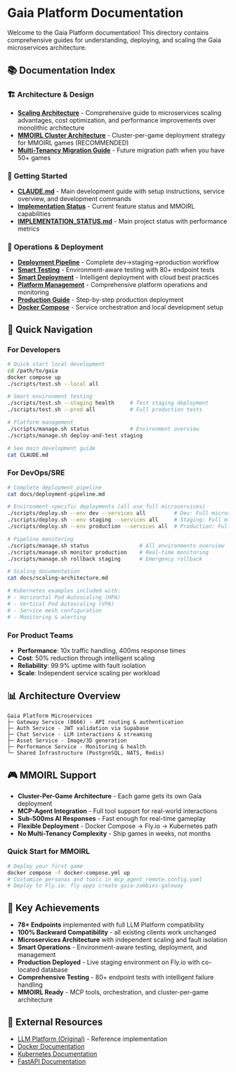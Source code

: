 # Gaia Platform Documentation

Welcome to the Gaia Platform documentation! This directory contains comprehensive guides for understanding, deploying, and scaling the Gaia microservices architecture.

## 📚 Documentation Index

### 🏗️ **Architecture & Design**
- **[Scaling Architecture](scaling-architecture.md)** - Comprehensive guide to microservices scaling advantages, cost optimization, and performance improvements over monolithic architecture
- **[MMOIRL Cluster Architecture](mmoirl-cluster-architecture.md)** - Cluster-per-game deployment strategy for MMOIRL games (RECOMMENDED)
- **[Multi-Tenancy Migration Guide](multitenancy-migration-guide.md)** - Future migration path when you have 50+ games

### 🚀 **Getting Started** 
- **[CLAUDE.md](../CLAUDE.md)** - Main development guide with setup instructions, service overview, and development commands
- **[Implementation Status](implementation-status.md)** - Current feature status and MMOIRL capabilities
- **[IMPLEMENTATION_STATUS.md](../IMPLEMENTATION_STATUS.md)** - Main project status with performance metrics

### 🔧 **Operations & Deployment**
- **[Deployment Pipeline](deployment-pipeline.md)** - Complete dev→staging→production workflow
- **[Smart Testing](../scripts/test.sh)** - Environment-aware testing with 80+ endpoint tests
- **[Smart Deployment](../scripts/deploy.sh)** - Intelligent deployment with cloud best practices
- **[Platform Management](../scripts/manage.sh)** - Comprehensive platform operations and monitoring
- **[Production Guide](production-deployment.md)** - Step-by-step production deployment
- **[Docker Compose](../docker-compose.yml)** - Service orchestration and local development setup

## 🎯 Quick Navigation

### For Developers
```bash
# Quick start local development
cd /path/to/gaia
docker compose up
./scripts/test.sh --local all

# Smart environment testing
./scripts/test.sh --staging health     # Test staging deployment
./scripts/test.sh --prod all           # Full production tests

# Platform management
./scripts/manage.sh status             # Environment overview
./scripts/manage.sh deploy-and-test staging

# See main development guide
cat CLAUDE.md
```

### For DevOps/SRE
```bash
# Complete deployment pipeline
cat docs/deployment-pipeline.md

# Environment-specific deployments (all use full microservices)
./scripts/deploy.sh --env dev --services all         # Dev: Full microservices
./scripts/deploy.sh --env staging --services all     # Staging: Full microservices
./scripts/deploy.sh --env production --services all  # Production: Full microservices

# Pipeline monitoring
./scripts/manage.sh status                # All environments overview
./scripts/manage.sh monitor production    # Real-time monitoring
./scripts/manage.sh rollback staging      # Emergency rollback

# Scaling documentation
cat docs/scaling-architecture.md

# Kubernetes examples included with:
# - Horizontal Pod Autoscaling (HPA)
# - Vertical Pod Autoscaling (VPA)  
# - Service mesh configuration
# - Monitoring & alerting
```

### For Product Teams
- **Performance**: 10x traffic handling, 400ms response times
- **Cost**: 50% reduction through intelligent scaling
- **Reliability**: 99.9% uptime with fault isolation
- **Scale**: Independent service scaling per workload

## 📊 Architecture Overview

```
Gaia Platform Microservices
├─ Gateway Service (8666) - API routing & authentication
├─ Auth Service - JWT validation via Supabase  
├─ Chat Service - LLM interactions & streaming
├─ Asset Service - Image/3D generation
├─ Performance Service - Monitoring & health
└─ Shared Infrastructure (PostgreSQL, NATS, Redis)
```

## 🎮 MMOIRL Support

- **Cluster-Per-Game Architecture** - Each game gets its own Gaia deployment
- **MCP-Agent Integration** - Full tool support for real-world interactions
- **Sub-500ms AI Responses** - Fast enough for real-time gameplay
- **Flexible Deployment** - Docker Compose → Fly.io → Kubernetes path
- **No Multi-Tenancy Complexity** - Ship games in weeks, not months

### Quick Start for MMOIRL
```bash
# Deploy your first game
docker compose -f docker-compose.yml up
# Customize personas and tools in mcp_agent_remote.config.yaml
# Deploy to Fly.io: fly apps create gaia-zombies-gateway
```

## 🎉 Key Achievements

- **78+ Endpoints** implemented with full LLM Platform compatibility
- **100% Backward Compatibility** - all existing clients work unchanged
- **Microservices Architecture** with independent scaling and fault isolation
- **Smart Operations** - Environment-aware testing, deployment, and management
- **Production Deployed** - Live staging environment on Fly.io with co-located database
- **Comprehensive Testing** - 80+ endpoint tests with intelligent failure handling
- **MMOIRL Ready** - MCP tools, orchestration, and cluster-per-game architecture

## 🔗 External Resources

- [LLM Platform (Original)](../../llm-platform/) - Reference implementation
- [Docker Documentation](https://docs.docker.com/)
- [Kubernetes Documentation](https://kubernetes.io/docs/)
- [FastAPI Documentation](https://fastapi.tiangolo.com/)